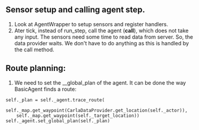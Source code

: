 
## Sensor setup and calling agent step.

1. Look at AgentWrapper to setup sensors and register handlers.
2. Ater tick, instead of run_step, call the agent (__call__), which does not take any input. The sensors need some time to read data from server. So, the data provider waits. We don't have to do anything as this is handled by the call method.


## Route planning:
1. We need to set the __global_plan of the agent. It can be done the way BasicAgent finds a route:

```
self._plan = self._agent.trace_route(
    self._map.get_waypoint(CarlaDataProvider.get_location(self._actor)),
    self._map.get_waypoint(self._target_location))
self._agent.set_global_plan(self._plan)
```